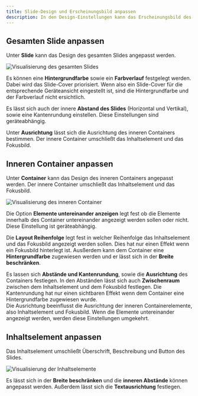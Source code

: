 ```yaml
---
title: Slide-Design und Erscheinungsbild anpassen
description: In den Design-Einstellungen kann das Erscheinungsbild des Slides angepasst werden.
---
```


## Gesamten Slide anpassen
Unter **Slide** kann das Design des gesamten Slides angepasst werden.

<Grid>
    <Column :cols="{xs: 12, 'lg': 10, '2xl': 12, '4xl': 10}" :col-start="{'lg': 2, '4xl': 2}">
        <Image src="slide-builder/visualize-slide.svg" alt="Visualisierung des gesamten Slides"
        :lazy="false" aspect-ratio="2 / 1" />
    </Column>
</Grid>

Es können eine **Hintergrundfarbe** sowie ein **Farbverlauf** festgelegt werden. Dabei wird das Slide-Cover priorisiert. Wenn also ein Slide-Cover für die entsprechende Geräteansicht eingestellt ist, sind die Hintergrundfarbe und der Farbverlauf nicht ersichtlich.

Es lässt sich auch der innere **Abstand des Slides** (Horizontal und Vertikal), sowie eine Kantenrundung einstellen. Diese Einstellungen sind geräteabhängig.

Unter **Ausrichtung** lässt sich die Ausrichtung des inneren Containers bestimmen. Der innere Container umschließt das Inhaltselement und das Fokusbild.

## Inneren Container anpassen
Unter **Container** kann das Design des inneren Containers angepasst werden. Der innere Container umschließt das Inhaltselement und das Fokusbild.

<Grid>
    <Column :cols="{xs: 12, 'lg': 10, '2xl': 12, '4xl': 10}" :col-start="{'lg': 2, '4xl': 2}">
        <Image src="slide-builder/visualize-container.svg" alt="Visualisierung des inneren Container"
        :lazy="false" aspect-ratio="2 / 1" />
    </Column>
</Grid>

Die Option **Elemente untereinander anzeigen** legt fest ob die Elemente innerhalb des Container untereinander angezeigt werden sollen oder nicht. Diese Einstellung ist geräteabhängig.

Die **Layout Reihenfolge** legt fest in welcher Reihenfolge das Inhaltselement und das Fokusbild angezeigt werden sollen. Dies hat nur einen Effekt wenn ein Fokusbild hinterlegt ist. Ausßerdem kann dem Container eine **Hintergrundfarbe** zugewiesen werden und er lässt sich in der **Breite beschränken**.

Es lassen sich **Abstände und Kantenrundung**, sowie die **Ausrichtung** des Containers festlegen. In den Abständen lässt sich auch **Zwischenraum** zwischen dem Inhaltselement und dem Fokusbild festlegen. Die Kantenrundung hat nur einen sichtbaren Effekt wenn dem Container eine Hintergrundfarbe zugewiesen wurde.  
Die Ausrichtung beeinflusst die Ausrichtung der inneren Containerelemente, also Inhaltselement und Fokusbild. Wenn die Elemente untereinander angezeigt werden, werden diese Einstellungen umgekehrt.

## Inhaltselement anpassen
Das Inhaltselement umschließt Überschrift, Beschreibung und Button des Slides.

<Grid>
    <Column :cols="{xs: 12, 'lg': 10, '2xl': 12, '4xl': 10}" :col-start="{'lg': 2, '4xl': 2}">
        <Image src="slide-builder/visualize-container.svg" alt="Visualisierung der Inhaltselemente"
        :lazy="false" aspect-ratio="2 / 1" />
    </Column>
</Grid>

Es lässt sich in der **Breite beschränken** und die **inneren Abstände** können angepasst werden. Außerdem lässt sich die **Textausrichtung** festlegen.